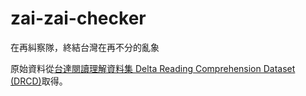 # zai-zai-checker
在再糾察隊，終結台灣在再不分的亂象

原始資料從[台達閱讀理解資料集 Delta Reading Comprehension Dataset (DRCD)](https://github.com/DRCKnowledgeTeam/DRCD)取得。